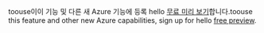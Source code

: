 <span data-ttu-id="34266-101">toouse이이 기능 및 다른 새 Azure 기능에 등록 hello [무료 미리 보기](https://account.windowsazure.com/PreviewFeatures)합니다.</span><span class="sxs-lookup"><span data-stu-id="34266-101">toouse this feature and other new Azure capabilities, sign up for hello [free preview](https://account.windowsazure.com/PreviewFeatures).</span></span>

